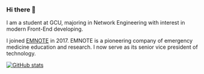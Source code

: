 ### Hi there 👋

I am a student at GCU, majoring in Network Engineering with interest in modern Front-End developing.

I joined [EMNOTE](https://emnote.nicecorn.com/) in 2017. EMNOTE is a pioneering company of emergency medicine education and research. I now serve as its senior vice president of technology.

[![GitHub stats](https://github-readme-stats.vercel.app/api?username=GeniusCorn&line_height=24.5&show_icons=true&hide_border=true)](https://github.com/anuraghazra/github-readme-stats)
